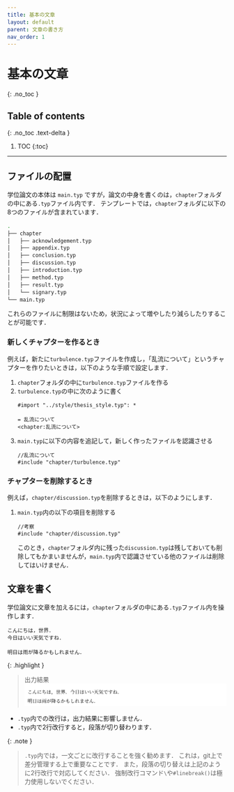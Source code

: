 ```yaml
---
title: 基本の文章
layout: default
parent: 文章の書き方
nav_order: 1
---
```


# 基本の文章
{: .no_toc }

## Table of contents
{: .no_toc .text-delta }

1. TOC
{:toc}

---

## ファイルの配置

学位論文の本体は `main.typ` ですが，論文の中身を書くのは，`chapter`フォルダの中にある`.typ`ファイル内です．
テンプレートでは，`chapter`フォルダに以下の8つのファイルが含まれています．

```bash
.
├── chapter
│   ├── acknowledgement.typ
│   ├── appendix.typ
│   ├── conclusion.typ
│   ├── discussion.typ
│   ├── introduction.typ
│   ├── method.typ
│   ├── result.typ
│   └── signary.typ
└── main.typ
```

これらのファイルに制限はないため，状況によって増やしたり減らしたりすることが可能です．

### 新しくチャプターを作るとき

例えば，新たに`turbulence.typ`ファイルを作成し，「乱流について」というチャプターを作りたいときは，以下のような手順で設定します．

1. `chapter`フォルダの中に`turbulence.typ`ファイルを作る
2. `turbulence.typ`の中に次のように書く
    ```
    #import "../style/thesis_style.typ": *

    = 乱流について
    <chapter:乱流について>
    ```
3. `main.typ`に以下の内容を追記して，新しく作ったファイルを認識させる
    ```
    //乱流について
    #include "chapter/turbulence.typ"
    ```

### チャプターを削除するとき

例えば，`chapter/discussion.typ`を削除するときは，以下のようにします．

1. `main.typ`内の以下の項目を削除する
    ```
    //考察
    #include "chapter/discussion.typ"
    ```

    このとき，`chapter`フォルダ内に残った`discussion.typ`は残しておいても削除してもかまいませんが，`main.typ`内で認識させている他のファイルは削除してはいけません．

## 文章を書く

学位論文に文章を加えるには，`chapter`フォルダの中にある`.typ`ファイル内を操作します．

```
こんにちは，世界．
今日はいい天気ですね．

明日は雨が降るかもしれません．
```

{: .highlight }
> 出力結果
> ![](../images/basic-sentence-fig1.png)


- `.typ`内での改行は，出力結果に影響しません．
- `.typ`内で2行改行すると，段落が切り替わります．

{: .note }
> `.typ`内では，一文ごとに改行することを強く勧めます．
> これは，git上で差分管理する上で重要なことです．
> また，段落の切り替えは上記のように2行改行で対応してください．
> 強制改行コマンド`\`や`#linebreak()`は極力使用しないでください．
